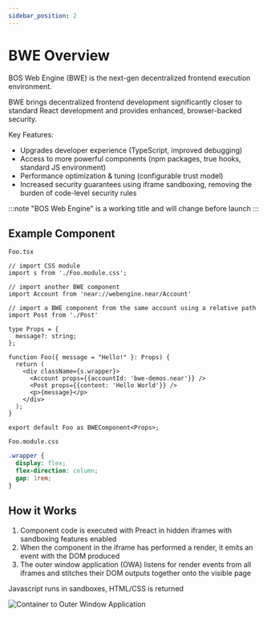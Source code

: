 ```yaml
---
sidebar_position: 2
---
```


# BWE Overview

BOS Web Engine (BWE) is the next-gen decentralized frontend execution environment.

BWE brings decentralized frontend development significantly closer to standard React development and provides enhanced, browser-backed security.

Key Features:
- Upgrades developer experience (TypeScript, improved debugging)
- Access to more powerful components (npm packages, true hooks, standard JS environment)
- Performance optimization & tuning (configurable trust model)
- Increased security guarantees using iframe sandboxing, removing the burden of code-level security rules

:::note
"BOS Web Engine" is a working title and will change before launch
:::

## Example Component
`Foo.tsx`
```tsx
// import CSS module
import s from './Foo.module.css';

// import another BWE component
import Account from 'near://webengine.near/Account'

// import a BWE component from the same account using a relative path
import Post from './Post'

type Props = {
  message?: string;
};

function Foo({ message = "Hello!" }: Props) {
  return (
    <div className={s.wrapper}>
      <Account props={{accountId: 'bwe-demos.near'}} />
      <Post props={{content: 'Hello World'}} />
      <p>{message}</p>
    </div>
  );
}

export default Foo as BWEComponent<Props>;
```

`Foo.module.css`
```css
.wrapper {
  display: flex;
  flex-direction: column;
  gap: 1rem;
}
```

## How it Works

1. Component code is executed with Preact in hidden iframes with sandboxing features enabled
2. When the component in the iframe has performed a render, it emits an event with the DOM produced
3. The outer window application (OWA) listens for render events from all iframes and stitches their DOM outputs together onto the visible page

Javascript runs in sandboxes, HTML/CSS is returned

![Container to Outer Window Application](/img/container-owa.png)